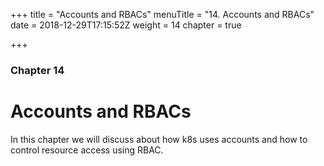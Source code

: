 +++
title = "Accounts and RBACs"
menuTitle = "14. Accounts and RBACs"
date = 2018-12-29T17:15:52Z
weight = 14
chapter = true

+++

### Chapter 14

# Accounts and RBACs

In this chapter we will discuss about how k8s uses accounts and how to control resource access using RBAC.
